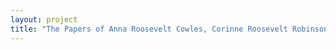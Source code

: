 ```yaml
--- 
layout: project 
title: "The Papers of Anna Roosevelt Cowles, Corinne Roosevelt Robinson, and Edith Kermit Carow Roosevelt" 
---
```



